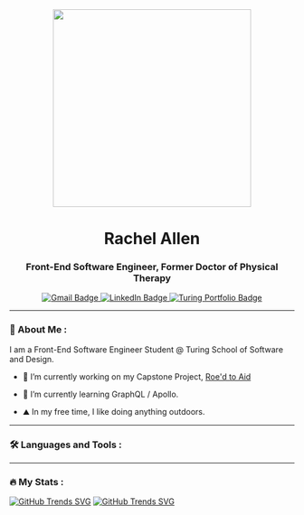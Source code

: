 <div id="header" align="center">
  <img src="https://media.giphy.com/media/k0ijJhqrUP4T2EvmJ1/giphy.gif" width="350"/>
</div>

<h1 align="center">
  Rachel Allen
</h1>  
<h3 align="center">
  Front-End Software Engineer, Former Doctor of Physical Therapy
</h3>

<div id="badges" align="center">
  <a href="Rallenco13@gmail.com">
    <img src="https://img.shields.io/badge/Gmail-D14836?style=for-the-badge&logo=gmail&logoColor=white" alt="Gmail Badge"/>
  </a>
  <a href="https://www.linkedin.com/in/rachel-lynn-allen/">
    <img src="https://img.shields.io/badge/LinkedIn-blue?style=for-the-badge&logo=linkedin&logoColor=white" alt="LinkedIn Badge"/>
  </a>
  <a href="https://terminal.turing.edu/profiles/1445">
    <img src="https://img.shields.io/badge/Portfolio-5C8001?style=for-the-badge" alt="Turing Portfolio Badge"/>
  </a>
</div>

---

### :space_invader: About Me :
I am a Front-End Software Engineer Student @ Turing School of Software and Design.

- :telescope: I’m currently working on my Capstone Project, [Roe'd to Aid](https://github.com/Roe-dToAid/roed_to_aid_fe)

- :seedling: I’m currently learning GraphQL / Apollo.

- :mountain: In my free time, I like doing anything outdoors.

---

### :hammer_and_wrench: Languages and Tools :

---

### :fire: My Stats :

[![GitHub Trends SVG](https://api.githubtrends.io/user/svg/Rallen13/langs?time_range=one_year&theme=dark)](https://githubtrends.io)
[![GitHub Trends SVG](https://api.githubtrends.io/user/svg/Rallen13/repos?time_range=one_year&theme=dark)](https://githubtrends.io)
